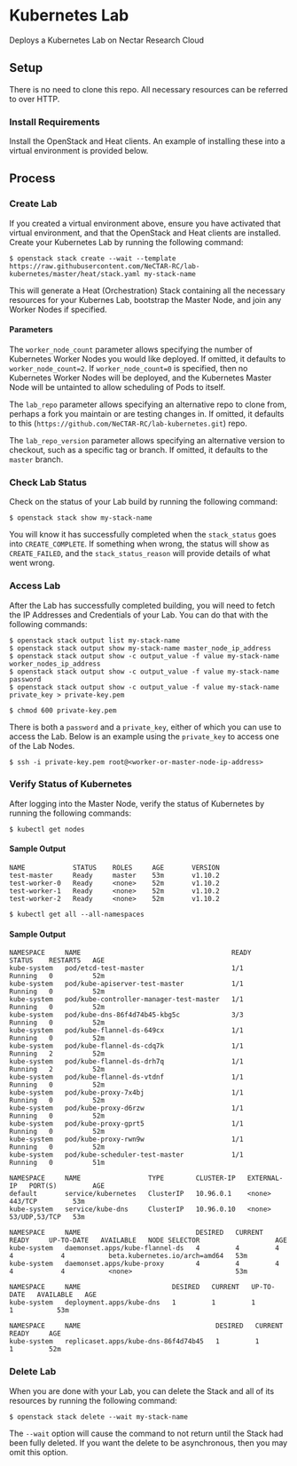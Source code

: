 # Kubernetes Lab

Deploys a Kubernetes Lab on Nectar Research Cloud

## Setup

There is no need to clone this repo. All necessary resources can be referred to over HTTP.

### Install Requirements

Install the OpenStack and Heat clients. An example of installing these into a virtual environment is provided below.

## Process

### Create Lab

If you created a virtual environment above, ensure you have activated that virtual environment, and that the OpenStack and Heat clients are installed. Create your Kubernetes Lab by running the following command:

```
$ openstack stack create --wait --template https://raw.githubusercontent.com/NeCTAR-RC/lab-kubernetes/master/heat/stack.yaml my-stack-name
```

This will generate a Heat (Orchestration) Stack containing all the necessary resources for your Kubernes Lab, bootstrap the Master Node, and join any Worker Nodes if specified.

#### Parameters

The `worker_node_count` parameter allows specifying the number of Kubernetes Worker Nodes you would like deployed. If omitted, it defaults to `worker_node_count=2`. If `worker_node_count=0` is specified, then no Kubernetes Worker Nodes will be deployed, and the Kubernetes Master Node will be untainted to allow scheduling of Pods to itself.

The `lab_repo` parameter allows specifying an alternative repo to clone from, perhaps a fork you maintain or are testing changes in. If omitted, it defaults to this (`https://github.com/NeCTAR-RC/lab-kubernetes.git`) repo.

The `lab_repo_version` parameter allows specifying an alternative version to checkout, such as a specific tag or branch. If omitted, it defaults to the `master` branch.

### Check Lab Status

Check on the status of your Lab build by running the following command:

```
$ openstack stack show my-stack-name
```

You will know it has successfully completed when the `stack_status` goes into `CREATE_COMPLETE`. If something when wrong, the status will show as `CREATE_FAILED`, and the `stack_status_reason` will provide details of what went wrong.

### Access Lab

After the Lab has successfully completed building, you will need to fetch the IP Addresses and Credentials of your Lab.  You can do that with the following commands:

```
$ openstack stack output list my-stack-name
$ openstack stack output show my-stack-name master_node_ip_address
$ openstack stack output show -c output_value -f value my-stack-name worker_nodes_ip_address
$ openstack stack output show -c output_value -f value my-stack-name password
$ openstack stack output show -c output_value -f value my-stack-name private_key > private-key.pem

$ chmod 600 private-key.pem
```

There is both a `password` and a `private_key`, either of which you can use to access the Lab. Below is an example using the `private_key` to access one of the Lab Nodes.

```
$ ssh -i private-key.pem root@<worker-or-master-node-ip-address>
```

### Verify Status of Kubernetes

After logging into the Master Node, verify the status of Kubernetes by running the following commands:

```
$ kubectl get nodes
```

#### Sample Output

```
NAME            STATUS    ROLES     AGE       VERSION
test-master     Ready     master    53m       v1.10.2
test-worker-0   Ready     <none>    52m       v1.10.2
test-worker-1   Ready     <none>    52m       v1.10.2
test-worker-2   Ready     <none>    52m       v1.10.2
```

```
$ kubectl get all --all-namespaces
```

#### Sample Output

```
NAMESPACE     NAME                                      READY     STATUS    RESTARTS   AGE
kube-system   pod/etcd-test-master                      1/1       Running   0          52m
kube-system   pod/kube-apiserver-test-master            1/1       Running   0          52m
kube-system   pod/kube-controller-manager-test-master   1/1       Running   0          52m
kube-system   pod/kube-dns-86f4d74b45-kbg5c             3/3       Running   0          52m
kube-system   pod/kube-flannel-ds-649cx                 1/1       Running   0          52m
kube-system   pod/kube-flannel-ds-cdq7k                 1/1       Running   2          52m
kube-system   pod/kube-flannel-ds-drh7q                 1/1       Running   2          52m
kube-system   pod/kube-flannel-ds-vtdnf                 1/1       Running   0          52m
kube-system   pod/kube-proxy-7x4bj                      1/1       Running   0          52m
kube-system   pod/kube-proxy-d6rzw                      1/1       Running   0          52m
kube-system   pod/kube-proxy-gprt5                      1/1       Running   0          52m
kube-system   pod/kube-proxy-rwn9w                      1/1       Running   0          52m
kube-system   pod/kube-scheduler-test-master            1/1       Running   0          51m

NAMESPACE     NAME                 TYPE        CLUSTER-IP   EXTERNAL-IP   PORT(S)         AGE
default       service/kubernetes   ClusterIP   10.96.0.1    <none>        443/TCP         53m
kube-system   service/kube-dns     ClusterIP   10.96.0.10   <none>        53/UDP,53/TCP   53m

NAMESPACE     NAME                             DESIRED   CURRENT   READY     UP-TO-DATE   AVAILABLE   NODE SELECTOR                   AGE
kube-system   daemonset.apps/kube-flannel-ds   4         4         4         4            4           beta.kubernetes.io/arch=amd64   53m
kube-system   daemonset.apps/kube-proxy        4         4         4         4            4           <none>                          53m

NAMESPACE     NAME                       DESIRED   CURRENT   UP-TO-DATE   AVAILABLE   AGE
kube-system   deployment.apps/kube-dns   1         1         1            1           53m

NAMESPACE     NAME                                  DESIRED   CURRENT   READY     AGE
kube-system   replicaset.apps/kube-dns-86f4d74b45   1         1         1         52m
```

### Delete Lab

When you are done with your Lab, you can delete the Stack and all of its resources by running the following command:

```
$ openstack stack delete --wait my-stack-name
```

The `--wait` option will cause the command to not return until the Stack had been fully deleted. If you want the delete to be asynchronous, then you may omit this option.
